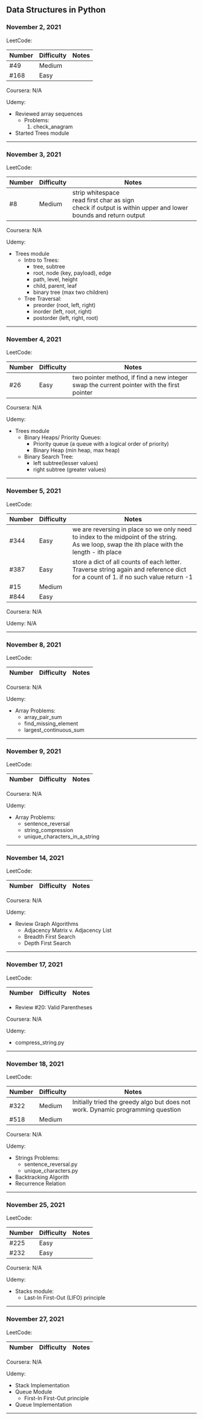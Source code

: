 ## Data Structures in Python

### November 2, 2021
LeetCode:

| Number | Difficulty | Notes |
|--------|------------|-------|
| #49    | Medium     |       |
| #168   | Easy       |       |

Coursera: N/A

Udemy:
- Reviewed array sequences
    - Problems:
        1. check_anagram
- Started Trees module
---

### November 3, 2021
LeetCode:

| Number | Difficulty | Notes |
|--------|------------|-------|
| #8     | Medium     | strip whitespace <br>read first char as sign <br>check if output is within upper and lower bounds and return output |

Coursera: N/A

Udemy:
- Trees module
    - Intro to Trees:
        - tree, subtree
        - root, node (key, payload), edge
        - path, level, height
        - child, parent, leaf
        - binary tree (max two children)
    - Tree Traversal:
        - preorder  (root, left, right)
        - inorder   (left, root, right)
        - postorder (left, right, root)
---

### November 4, 2021
LeetCode:

| Number | Difficulty | Notes |
|--------|------------|-------|
| #26    | Easy       | two pointer method, if find a new integer swap the current pointer with the first pointer |

Coursera: N/A

Udemy:
- Trees module
    - Binary Heaps/ Priority Queues:
        - Priority queue (a queue with a logical order of priority)
        - Binary Heap (min heap, max heap)
    - Binary Search Tree:
        - left subtree(lesser values)
        - right subtree (greater values)
---

### November 5, 2021
LeetCode:

| Number | Difficulty | Notes |
|--------|------------|-------|
| #344   | Easy       | we are reversing in place so we only need to index to the midpoint of the string. <br>As we loop, swap the ith place with the length - ith place |
| #387 | Easy | store a dict of all counts of each letter. <br>Traverse string again and reference dict for a count of 1. if no such value return -1 |
| #15 | Medium |  |
| #844 | Easy |  |

Coursera: N/A

Udemy: N/A

---

### November 8, 2021
LeetCode:

| Number | Difficulty | Notes |
|--------|------------|-------|


Coursera: N/A

Udemy:
- Array Problems:
    - array_pair_sum
    - find_missing_element
    - largest_continuous_sum

---

### November 9, 2021
LeetCode:

| Number | Difficulty | Notes |
|--------|------------|-------|


Coursera: N/A

Udemy:
- Array Problems:
    - sentence_reversal
    - string_compression
    - unique_characters_in_a_string

---

### November 14, 2021

LeetCode:

| Number | Difficulty | Notes |
|--------|------------|-------|

Coursera: N/A

Udemy:
- Review Graph Algorithms
    - Adjacency Matrix v. Adjacency List
    - Breadth First Search
    - Depth First Search
---

### November 17, 2021

LeetCode:

| Number | Difficulty | Notes |
|--------|------------|-------|

- Review #20: Valid Parentheses

Coursera: N/A

Udemy:
- compress_string.py

---

### November 18, 2021

LeetCode:

| Number | Difficulty | Notes |
|--------|------------|-------|
| #322   | Medium     | Initially tried the greedy algo but does not work. Dynamic programming question |
| #518   | Medium     |  |

Coursera: N/A

Udemy:
- Strings Problems:
    - sentence_reversal.py
    - unique_characters.py
- Backtracking Algorith
- Recurrence Relation

---

### November 25, 2021

LeetCode:

| Number | Difficulty | Notes |
|--------|------------|-------|
| #225   | Easy       |       |
| #232   | Easy       |       |

Coursera: N/A

Udemy:
- Stacks module:
    - Last-In First-Out (LIFO) principle

---

### November 27, 2021

LeetCode:

| Number | Difficulty | Notes |
|--------|------------|-------|

Coursera: N/A

Udemy:
- Stack Implementation
- Queue Module
    - First-In First-Out principle
- Queue Implementation

---

